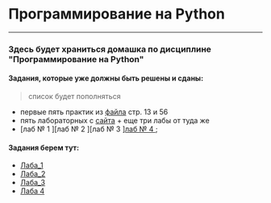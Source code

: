 # Программирование на Python

---


### Здесь будет храниться домашка по дисциплине "Программирование на Python" ###


#### Задания, которые уже должны быть решены и сданы: ####
>список будет пополняться

- первые пять практик из [файла](https://vk.com/doc162345063_619805289?hash=33ce1eaacc53e4d106&dl=3c46e188f625140f1a) стр. 13 и 56
- пять лабораторных с [сайта](http://kispython.ru/) + еще три лабы от туда же
- [лаб № 1 ][лаб № 2 ][лаб № 3 ][лаб № 4 ](#Parag);





























#### <a name="Parag"></a> Задания берем тут: ####

- [Лаба_1](https://vk.com/doc162345063_621634935?hash=25b54dcdfd617345c3&dl=df7e4ffcc742b5e966)
- [Лаба_2](https://vk.com/doc162345063_622220388?hash=96c4141e2b62821414&dl=1e7437c720f7187169 "Необязательная подсказка")
- [Лаба_3](https://vk.com/doc162345063_622811439?hash=914d100bae1de20302&dl=734aa06b36db9581a1)
- [Лаба 4](https://vk.com/doc162345063_623413628?hash=b6ef0bd7044b4c69d5&dl=2ecfa2720e14e77bee)
